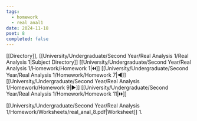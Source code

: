 ```yaml
---
tags:
  - homework
  - real_anal1
date: 2024-11-18
pset: 8
completed: false
---
```

[[Directory]], [[University/Undergraduate/Second Year/Real Analysis 1/Real Analysis 1|Subject Directory]]
[[University/Undergraduate/Second Year/Real Analysis 1/Homework/Homework 1|🞀🞀]] [[University/Undergraduate/Second Year/Real Analysis 1/Homework/Homework 7|◀]] [[University/Undergraduate/Second Year/Real Analysis 1/Homework/Homework 9|▶]] [[University/Undergraduate/Second Year/Real Analysis 1/Homework/Homework 11|🞂🞂]]

[[University/Undergraduate/Second Year/Real Analysis 1/Homework/Worksheets/real_anal_8.pdf|Worksheet]]
1. 
